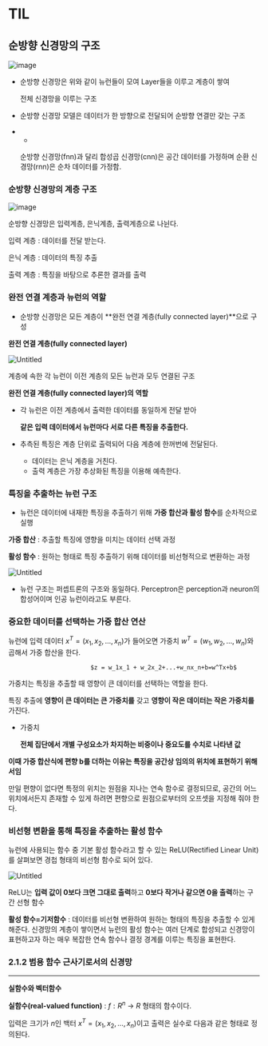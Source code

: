 # TIL

## 순방향 신경망의 구조

![image](https://github.com/seoyerin1130/TIL/assets/127005534/011a02cb-838b-4244-bd54-69156d6fed53)

- 순방향 신경망은 위와 같이 뉴런들이 모여 Layer들을 이루고 계층이 쌓여
    
    전체 신경망을 이루는 구조 
    
- 순방향 신경망 모델은 데이터가 한 방향으로 전달되어 순방향 연결만 갖는 구조
- +
    
    순방향 신경망(fnn)과 달리 합성곱 신경망(cnn)은 공간 데이터를 가정하며 순환 신경망(rnn)은 순차 데이터를 가정함.
    

### 순방향 신경망의 계층 구조

![image](https://github.com/seoyerin1130/TIL/assets/127005534/c7486b79-238f-4c20-85ec-d0988aad1d9b)

순방향 신경망은 입력계층, 은닉계층, 출력계층으로 나뉜다.

입력 계층 : 데이터를 전달 받는다.

은닉 계층 : 데이터의 특징 추출 

출력 계층 : 특징을 바탕으로 추론한 결과를 출력


### 완전 연결 계층과 뉴런의 역할

- 순방향 신경망은 모든 계층이 **완전 연결 계층(fully connected layer)**으로 구성

**완전 연결 계층(fully connected layer)** 

![Untitled](https://s3-us-west-2.amazonaws.com/secure.notion-static.com/b23b4232-5f1f-4c07-a365-b043a7ebd553/Untitled.png)

계층에 속한 각 뉴런이 이전 계층의 모든 뉴런과 모두 연결된 구조

**완전 연결 계층(fully connected layer)의 역할**

- 각 뉴런은 이전 계층에서 출력한 데이터를 동일하게 전달 받아
    
    **같은 입력 데이터에서 뉴런마다 서로 다른 특징을 추출한다.**
    
- 추측된 특징은 계층 단위로 출력되어 다음 계층에 한꺼번에 전달된다.
    - 데이터는 은닉 계층을 거친다.
    - 출력 계층은 가장 추상화된 특징을 이용해 예측한다.

### 특징을 추출하는 뉴런 구조

- 뉴런은 데이터에 내재한 특징을 추출하기 위해 **가중 합산과 활성 함수**를 순차적으로 실행

**가중 합산** : 추출할 특징에 영향을 미치는 데이터 선택 과정

**활성 함수** : 원하는 형태로 특징 추출하기 위해 데이터를 비선형적으로 변환하는 과정

![Untitled](https://s3-us-west-2.amazonaws.com/secure.notion-static.com/e0e26c3f-d46a-4a5b-a9e5-30add966eb76/Untitled.png)

- 뉴런 구조는 퍼셉트론의 구조와 동일하다. Perceptron은 perception과 neuron의 합성어이며 인공 뉴런이라고도 부른다.

### 중요한 데이터를 선택하는 가중 합산 연산

뉴런에 입력 데이터 $x^T = (x_1, x_2, ..., x_n)$가 들어오면 가중치 $w^T = (w_1, w_2, ..., w_n)$와 곱해서 가중 합산을 한다.

                           $z = w_1x_1 + w_2x_2+...+w_nx_n+b=w^Tx+b$

가중치는 특징을 추출할 때 영향이 큰 데이터를 선택하는 역할을 한다. 

특징 추출에 **영향이 큰 데이터는 큰 가중치를** 갖고 **영향이 작은 데이터는 작은 가중치를** 가진다.

- 가중치
    
    **전체 집단에서 개별 구성요소가 차지하는 비중이나 중요도를 수치로 나타낸 값**
    

**이때 가중 합산식에 편향 b를 더하는 이유는 특징을 공간상 임의의 위치에 표현하기 위해서임**

만일 편향이 없다면 특정의 위치는 원점을 지나는 연속 함수로 결정되므로, 공간의 어느 위치에서든지 존재할 수 있게 하려면 편향으로 원점으로부터의 오프셋을 지정해 줘야 한다.

### 비선형 변환을 통해 특징을 추출하는 활성 함수

뉴런에 사용되는 함수 중 기본 활성 함수라고 할 수 있는 ReLU(Rectified Linear Unit)를 살펴보면     경첩 형태의 비선형 함수로 되어 있다.

![Untitled](https://s3-us-west-2.amazonaws.com/secure.notion-static.com/ee0d0969-3d80-4b1e-a5ce-a675dbaadd1f/Untitled.png)

ReLU는 **입력 값이 0보다 크면 그대로 출력**하고 **0보다 작거나 같으면 0을 출력**하는 구간 선형 함수

**활성 함수=기저함수** : 데이터를 비선형 변환하여 원하는 형태의 특징을 추출할 수 있게 해준다.      신경망의 계층이 쌓이면서 뉴런의 활성 함수는 여러 단계로 합성되고 신경망이 표현하고자 하는    매우 복잡한 연속 함수나 결정 경계를 이루는 특징을 표현한다.

### 2.1.2 범용 함수 근사기로서의 신경망

---

**실함수와 벡터함수**

**실함수(real-valued function)** : $f: R^n$ → $R$ 형태의 함수이다. 

입력은 크기가   $n$인 백터 $x^T = (x_1, x_2, ..., x_n)$이고 출력은 실수로 다음과 같은 형태로 정의된다.

